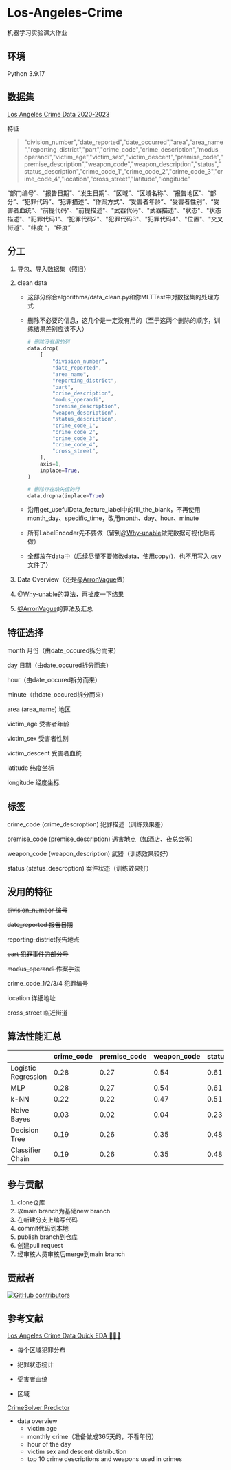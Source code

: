 # Los-Angeles-Crime

机器学习实验课大作业

## 环境

Python 3.9.17

## 数据集

[Los Angeles Crime Data 2020-2023](https://www.kaggle.com/datasets/asaniczka/crimes-in-los-angeles-2020-2023/data)

特征

> "division_number","date_reported","date_occurred","area","area_name","reporting_district","part","crime_code","crime_description","modus_operandi","victim_age","victim_sex","victim_descent","premise_code","premise_description","weapon_code","weapon_description","status","status_description","crime_code_1","crime_code_2","crime_code_3","crime_code_4","location","cross_street","latitude","longitude"

“部门编号”、“报告日期”、“发生日期”、“区域”、“区域名称”、“报告地区”、“部分”、“犯罪代码”、“犯罪描述”、“作案方式”、“受害者年龄”、“受害者性别”、“受害者血统”、"前提代码"、"前提描述"、"武器代码"、"武器描述"、"状态"、"状态描述"、"犯罪代码1"、"犯罪代码2"、"犯罪代码3"、"犯罪代码4"、"位置"、"交叉街道"、"纬度 “，“经度”

## 分工

1. 导包、导入数据集（照旧）

2. clean data

   - 这部分综合algorithms/data_clean.py和你MLTTest中对数据集的处理方式

   - 删除不必要的信息，这几个是一定没有用的（至于这两个删除的顺序，训练结果差别应该不大）

     ```python
     # 删除没有用的列
     data.drop(
         [
             "division_number",
             "date_reported",
             "area_name",
             "reporting_district",
             "part",
             "crime_description",
             "modus_operandi",
             "premise_description",
             "weapon_description",
             "status_description",
             "crime_code_1",
             "crime_code_2",
             "crime_code_3",
             "crime_code_4",
             "cross_street",
         ],
         axis=1,
         inplace=True,
     )
     
     # 删除存在缺失值的行
     data.dropna(inplace=True)
     ```

   - 沿用get_usefulData_feature_label中的fill_the_blank，不再使用month_day、specific_time，改用month、day、hour、minute

   - 所有LabelEncoder先不要做（留到[@Why-unable](https://github.com/Why-unable)做完数据可视化后再做）

   - 全都放在data中（后续尽量不要修改data，使用copy()，也不用写入.csv文件了）

3. Data Overview（还是[@ArronVague](https://github.com/ArronVague)做）

4. [@Why-unable](https://github.com/Why-unable)的算法，再扯皮一下结果

5. [@ArronVague](https://github.com/ArronVague)的算法及汇总

## 特征选择

month 月份（由date_occured拆分而来）

day 日期（由date_occured拆分而来）

hour（由date_occured拆分而来）

minute（由date_occured拆分而来）

area (area_name) 地区

victim_age 受害者年龄

victim_sex 受害者性别

victim_descent 受害者血统

latitude 纬度坐标

longitude 经度坐标

## 标签

crime_code (crime_descroption) 犯罪描述（训练效果差）

premise_code (premise_description) 遇害地点（如酒店、夜总会等）

weapon_code (weapon_description) 武器（训练效果较好）

status (status_descroption) 案件状态（训练效果好）

## 没用的特征

~~division_number 编号~~

~~date_reported 报告日期~~

~~reporting_district报告地点~~

~~part 犯罪事件的部分号~~

~~modus_operandi 作案手法~~

crime_code_1/2/3/4 犯罪编号

location 详细地址

cross_street 临近街道

## 算法性能汇总

|                     | crime_code | premise_code | weapon_code | status |
| ------------------- | ---------- | ------------ | ----------- | ------ |
| Logistic Regression | 0.28       | 0.27         | 0.54        | 0.61   |
| MLP                 | 0.28       | 0.27         | 0.54        | 0.61   |
| k-NN                | 0.22       | 0.22         | 0.47        | 0.51   |
| Naive Bayes         | 0.03       | 0.02         | 0.04        | 0.23   |
| Decision Tree       | 0.19       | 0.26         | 0.35        | 0.48   |
| Classifier Chain    | 0.19       | 0.26         | 0.35        | 0.48   |

## 参与贡献

1. clone仓库
2. 以main branch为基础new branch
3. 在新建分支上编写代码
4. commit代码到本地
5. publish branch到仓库
6. 创建pull request
7. 经审核人员审核后merge到main branch

## 贡献者

[![GitHub contributors](https://img.shields.io/github/contributors/ArronVague/Los-Angeles-Crime.svg)](https://github.com/ArronVague/Los-Angeles-Crime/graphs/contributors)

## 参考文献

[Los Angeles Crime Data Quick EDA 🦹🏼‍♂️](https://www.kaggle.com/code/guslovesmath/los-angeles-crime-data-quick-eda)

- 每个区域犯罪分布

- 犯罪状态统计

- 受害者血统

- 区域

[CrimeSolver Predictor](https://www.kaggle.com/code/safronov00/crimesolver-predictor#2.-Clean-Data)

- data overview
  - victim age
  - monthly crime（准备做成365天的，不看年份）
  - hour of the day
  - victim sex and descent distribution
  - top 10 crime descriptions and weapons used in crimes
